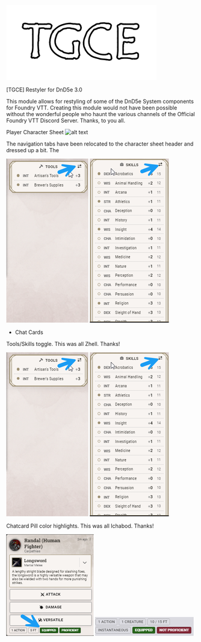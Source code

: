 ![alt text](pictures/TGCE-logo-onlyLetters.png)

[TGCE] Restyler for DnD5e 3.0

This module allows for restyling of some of the DnD5e System components for Foundry VTT. Creating this module would not have been possible without the wonderful people who haunt the various channels of the Official Foundry VTT Discord Server. Thanks, to you all. 

Player Character Sheet
![alt text](pictures/charsheet2.png)




The navigation tabs have been relocated to the character sheet header and dressed up a bit. 
The 

![alt text](pictures/skills-tools-toggle1.png) ![alt text](pictures/skills-tools-toggle2.png)

- Chat Cards




Tools/Skills toggle. This was all Zhell. Thanks!

![alt text](pictures/skills-tools-toggle1.png) ![alt text](pictures/skills-tools-toggle2.png)

Chatcard Pill color highlights. This was all Ichabod. Thanks!

![alt text](pictures/chatcardpills.png) ![alt text](pictures/chatcardpills2.png)